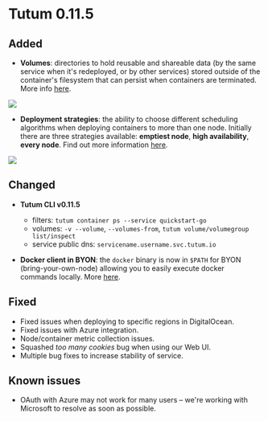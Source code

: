 # Tutum 0.11.5

## Added 

- **Volumes**: directories to hold reusable and shareable data (by the same service when it's redeployed, or by other services) stored outside of the container's filesystem that can persist when containers are terminated. More info [here](https://tutum.freshdesk.com/support/solutions/articles/5000520731-volumes).

![](https://s.tutum.co/support/images/data-volumes-wizard.png)

- **Deployment strategies**: the ability to choose different scheduling algorithms when deploying containers to more than one node. Initially there are three strategies available: **emptiest node**, **high availability**, **every node**. Find out more information [here](https://tutum.freshdesk.com/support/solutions/articles/5000520721]).

![](http://s.tutum.co.s3.amazonaws.com/support/images/deployment_strategy.png)


## Changed

- **Tutum CLI v0.11.5**
  - filters: `tutum container ps --service quickstart-go`
  - volumes: `-v --volume`, `--volumes-from`, `tutum volume/volumegroup list/inspect`
  - service public dns: `servicename.username.svc.tutum.io`

- **Docker client in BYON**: the `docker` binary is now in `$PATH` for BYON (bring-your-own-node) allowing you to easily execute docker commands locally. More [here](https://tutum.freshdesk.com/support/solutions/articles/5000513678-bring-your-own-node).


## Fixed

- Fixed issues when deploying to specific regions in DigitalOcean.
- Fixed issues with Azure integration.
- Node/container metric collection issues.
- Squashed *too many cookies* bug when using our Web UI.
- Multiple bug fixes to increase stability of service. 

## Known issues

- OAuth with Azure may not work for many users – we're working with Microsoft to resolve as soon as possible. 
